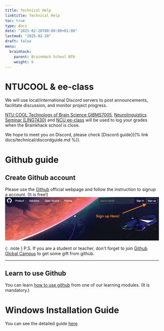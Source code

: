 ```yaml
---
title: Technical Help
linktitle: Technical Help
toc: true
type: docs
date: "2025-02-20T00:00:00+01:00"
lastmod: "2025-02-20"
draft: false
menu:
  brainhack:
    parent: BrainHack School NTU
    weight: 6
---
```


# NTUCOOL & ee-class

We will use local/international Discord servers to post announcements, facilitate discussion, and monitor project progress.

[NTU COOL Technology of Brain Science GIBMS7005](https://cool.ntu.edu.tw/courses/22213), [Neurolinguistics Seminar (LING7430)](https://cool.ntu.edu.tw/courses/22938) and [NCU ee-class](https://ncueeclass.ncu.edu.tw/) will be used to log your grades when the Brainkhack school is close. 

We hope to meet you on Discord, please check [Discord guide]({% link docs/technical/discordguide.md %}).


# Github guide

## Create Github account
Please use the [Github](https://github.com/) official webpage and follow the instruction to signup a account. (It is free!)
![png](/brainhack/githubfrontpage.png)

{: .note }
P.S. If you are a student or teacher, don't forget to join [Github Global Campus](https://education.github.com/) to get some gift from github.

---

## Learn to use Github
You can learn [how to use github](https://school-brainhack.github.io/modules/git_github) from one of our learning modules. (It is mandatory.)


# Windows Installation Guide

You can see the detailed guide [here](https://brainhackschool-taiwan.github.io/docs/technical/windowssetup.html)


